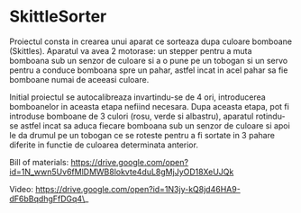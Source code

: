 # SkittleSorter

  Proiectul consta in crearea unui aparat ce sorteaza dupa culoare bomboane (Skittles). Aparatul va avea 2 motorase: un stepper pentru a muta bomboana sub un senzor de culoare si a o pune pe un tobogan si un servo pentru a conduce bomboana spre un pahar, astfel incat in acel pahar sa fie bomboane numai de aceeasi culoare.

  Initial proiectul se autocalibreaza invartindu-se de 4 ori, introducerea bomboanelor in aceasta etapa nefiind necesara. Dupa aceasta etapa, pot fi introduse bomboane de 3 culori (rosu, verde si albastru), aparatul rotindu-se astfel incat sa aduca fiecare bomboana sub un senzor de culoare si apoi le da drumul pe un tobogan ce se roteste pentru a fi sortate in 3 pahare diferite in functie de culoarea determinata anterior.

  Bill of materials: https://drive.google.com/open?id=1N_wwn5Uv6fMlDMWB8lokvte4duL8gMjJyOD18XeUJQk

  Video: https://drive.google.com/open?id=1N3jy-kQ8jd46HA9-dF6bBqdhgFfDGq4\_
